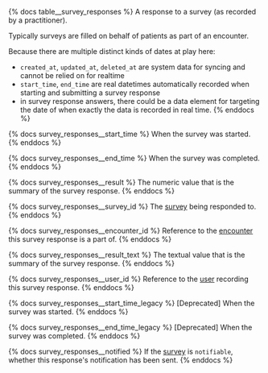 {% docs table__survey_responses %}
A response to a survey (as recorded by a practitioner).

Typically surveys are filled on behalf of patients as part of an encounter.

Because there are multiple distinct kinds of dates at play here:
- `created_at`, `updated_at`, `deleted_at` are system data for syncing and cannot be relied on for realtime
- `start_time`, `end_time` are real datetimes automatically recorded when starting and submitting a survey response
- in survey response answers, there could be a data element for targeting the date of when exactly the data is recorded in real time.
{% enddocs %}

{% docs survey_responses__start_time %}
When the survey was started.
{% enddocs %}

{% docs survey_responses__end_time %}
When the survey was completed.
{% enddocs %}

{% docs survey_responses__result %}
The numeric value that is the summary of the survey response.
{% enddocs %}

{% docs survey_responses__survey_id %}
The [survey](#!/source/source.tamanu.tamanu.surveys) being responded to.
{% enddocs %}

{% docs survey_responses__encounter_id %}
Reference to the [encounter](#!/source/source.tamanu.tamanu.encounters) this survey response is a part of.
{% enddocs %}

{% docs survey_responses__result_text %}
The textual value that is the summary of the survey response.
{% enddocs %}

{% docs survey_responses__user_id %}
Reference to the [user](#!/source/source.tamanu.tamanu.users) recording this survey response.
{% enddocs %}

{% docs survey_responses__start_time_legacy %}
[Deprecated] When the survey was started.
{% enddocs %}

{% docs survey_responses__end_time_legacy %}
[Deprecated] When the survey was completed.
{% enddocs %}

{% docs survey_responses__notified %}
If the [survey](#!/source/source.tamanu.tamanu.surveys) is `notifiable`, whether this response's
notification has been sent.
{% enddocs %}
